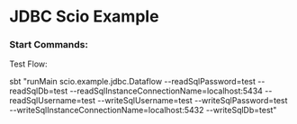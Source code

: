 # JDBC Scio Example



### Start Commands:

Test Flow:

sbt "runMain scio.example.jdbc.Dataflow --readSqlPassword=test --readSqlDb=test --readSqlInstanceConnectionName=localhost:5434 --readSqlUsername=test --writeSqlUsername=test --writeSqlPassword=test --writeSqlInstanceConnectionName=localhost:5432 --writeSqlDb=test"
